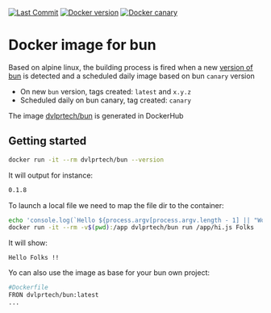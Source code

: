 [![Last Commit](https://img.shields.io/github/last-commit/rsc1975/bun-docker?logo=github)](https://github.com/rsc1975/bun-docker/commits/main)
[![Docker version](https://img.shields.io/docker/v/dvlprtech/bun?sort=semver&logo=docker)](https://hub.docker.com/r/dvlprtech/bun)
[![Docker canary](https://img.shields.io/docker/image-size/dvlprtech/bun?logo=docker&sort=semver)](https://hub.docker.com/r/dvlprtech/bun)



# Docker image for bun

Based on alpine linux, the building process is fired when a new [version of bun](https://github.com/oven-sh/bun/releases) is detected and a scheduled daily image based on bun `canary` version

* On new `bun` version, tags created: `latest` and `x.y.z`
* Scheduled daily on bun canary, tag created: `canary`

The image [dvlprtech/bun](https://hub.docker.com/r/dvlprtech/bun) is generated in DockerHub 



## Getting started

```sh
docker run -it --rm dvlprtech/bun --version
```
It will output for instance:
```txt
0.1.8
```

To launch a local file we need to map the file dir to the container:

```sh
echo 'console.log(`Hello ${process.argv[process.argv.length - 1] || "World"} !!`);' > hi.js
docker run -it --rm -v$(pwd):/app dvlprtech/bun run /app/hi.js Folks
```
It will show:
```
Hello Folks !!
```

Yo can also use the image as base for your bun own project:

```dockerfile
#Dockerfile
FRON dvlprtech/bun:latest
...
```
